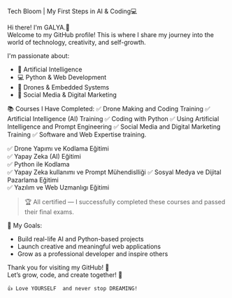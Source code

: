  Tech Bloom | My First Steps in AI & Coding💻

Hi there! I'm GALYA.👋  
Welcome to my GitHub profile! This is where I share my journey into the world of technology, creativity, and self-growth.

I'm passionate about:
- 🤖 Artificial Intelligence
- 💻 Python & Web Development
- 🚁 Drones & Embedded Systems
- 📱 Social Media & Digital Marketing

📚 Courses I Have Completed:
✅ Drone Making and Coding Training
✅ Artificial Intelligence (AI) Training
✅ Coding with Python
✅ Using Artificial Intelligence and Prompt Engineering
✅ Social Media and Digital Marketing Training
✅ Software and Web Expertise training.

✅ Drone Yapımı ve Kodlama Eğitimi  
✅ Yapay Zeka (AI) Eğitimi  
✅ Python ile Kodlama  
✅ Yapay Zeka kullanımı ve Prompt Mühendislliği
✅ Sosyal Medya ve Dijital Pazarlama Eğitimi  
✅ Yazılım ve Web Uzmanlıgı Eğitimi

> 🏆 All certified — I successfully completed these courses and passed their final exams.

🎯 My Goals:
- Build real-life AI and Python-based projects  
- Launch creative and meaningful web applications  
- Grow as a professional developer and inspire others  

Thank you for visiting my GitHub! 💖  
Let’s grow, code, and create together! 🚀
```                                                                                                                                       Let's keep growing, learning and creating together. 🙌 
👍 Love YOURSELF  and never stop DREAMING!                                                                                                                 

